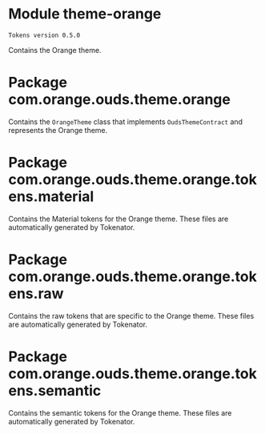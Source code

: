# Module theme-orange

```
Tokens version 0.5.0
```

Contains the Orange theme.

# Package com.orange.ouds.theme.orange

Contains the `OrangeTheme` class that implements `OudsThemeContract` and represents the Orange theme.

# Package com.orange.ouds.theme.orange.tokens.material

Contains the Material tokens for the Orange theme. These files are automatically generated by Tokenator.

# Package com.orange.ouds.theme.orange.tokens.raw

Contains the raw tokens that are specific to the Orange theme. These files are automatically generated by Tokenator.

# Package com.orange.ouds.theme.orange.tokens.semantic

Contains the semantic tokens for the Orange theme. These files are automatically generated by Tokenator.